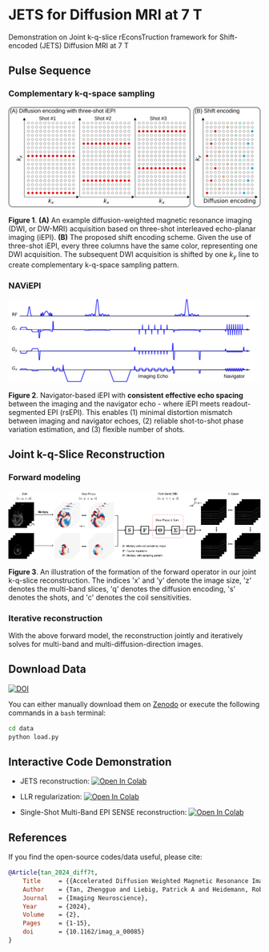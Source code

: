 # JETS for Diffusion MRI at 7 T

Demonstration on Joint k-q-slice rEconsTruction framework for Shift-encoded (JETS) Diffusion MRI at 7 T

## Pulse Sequence

### Complementary k-q-space sampling

![sampling](./figures/sampling.png)

**Figure 1**. **(A)** An example diffusion-weighted magnetic resonance imaging (DWI, or DW-MRI) acquisition based on three-shot interleaved echo-planar imaging (iEPI). **(B)** The proposed shift encoding scheme. Given the use of three-shot iEPI, every three columns have the same color, representing one DWI acquisition. The subsequent DWI acquisition is shifted by one $k_y$ line to create complementary k-q-space sampling pattern.

### NAViEPI

![NAViEPI](./figures/NAViEPI.png)

**Figure 2**. Navigator-based iEPI with **consistent effective echo spacing** between the imaging and the navigator echo - where iEPI meets readout-segmented EPI (rsEPI). This enables (1) minimal distortion mismatch between imaging and navigator echoes, (2) reliable shot-to-shot phase variation estimation, and (3) flexible number of shots.


## Joint k-q-Slice Reconstruction

### Forward modeling

![Forward](./figures/fwd.png)

**Figure 3**. An illustration of the formation of the forward operator in our joint k-q-slice reconstruction.
The indices 'x' and 'y' denote the image size, 'z' denotes the multi-band slices, 'q' denotes the diffusion encoding, 's' denotes the shots, and 'c' denotes the coil sensitivities.

### Iterative reconstruction

With the above forward model, the reconstruction jointly and iteratively solves for multi-band and multi-diffusion-direction images.

## Download Data

[![DOI](https://zenodo.org/badge/DOI/10.5281/zenodo.10474402.svg)](https://doi.org/10.5281/zenodo.10474402)

You can either manually download them on [Zenodo](https://doi.org/10.5281/zenodo.10474402) or execute the following commands in a `bash` terminal:

```bash
cd data
python load.py
```

## Interactive Code Demonstration

* JETS reconstruction: [![Open In Colab](https://colab.research.google.com/assets/colab-badge.svg)](https://colab.research.google.com/github/ZhengguoTan/NAViEPI/blob/main/demo_jets_diffusion_mri_7t_llr.ipynb)

* LLR regularization: [![Open In Colab](https://colab.research.google.com/assets/colab-badge.svg)](https://colab.research.google.com/github/ZhengguoTan/NAViEPI/blob/main/demo_llr.ipynb)

* Single-Shot Multi-Band EPI SENSE reconstruction: [![Open In Colab](https://colab.research.google.com/assets/colab-badge.svg)](https://colab.research.google.com/github/ZhengguoTan/NAViEPI/blob/main/demo_ssh_epi_recon.ipynb)



## References

If you find the open-source codes/data useful, please cite:

```bibtex
@Article{tan_2024_diff7t,
    Title     = {{Accelerated Diffusion Weighted Magnetic Resonance Imaging at 7 T: Joint Reconstruction for Shift-Encoded Navigator-based Interleaved Echo Planar Imaging (JETS-NAViEPI)}},
    Author    = {Tan, Zhengguo and Liebig, Patrick A and Heidemann, Robin M and Laun, Frederik B and Knoll, Florian},
    Journal   = {Imaging Neuroscience},
    Year      = {2024},
    Volume    = {2},
    Pages     = {1-15},
    doi       = {10.1162/imag_a_00085}
}
```